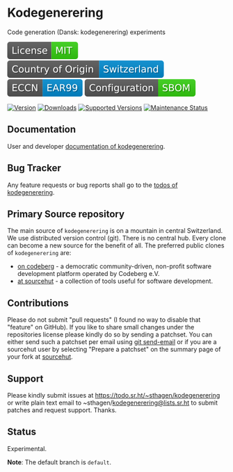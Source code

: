 # Kodegenerering

Code generation (Dansk: kodegenerering) experiments

[![License](docs/badges/license-spdx-mit.svg)](https://git.sr.ht/~sthagen/kodegenerering/tree/default/item/LICENSE)
[![Country of Origin](docs/badges/country-of-origin-name-switzerland-neutral.svg)](https://git.sr.ht/~sthagen/kodegenerering/tree/default/item/COUNTRY-OF-ORIGIN)
[![Export Classification Control Number (ECCN)](docs/badges/export-control-classification-number_eccn-ear99-neutral.svg)](https://git.sr.ht/~sthagen/kodegenerering/tree/default/item/EXPORT-CONTROL-CLASSIFICATION-NUMBER)
[![Configuration](docs/badges/configuration-sbom.svg)](https://git.sr.ht/~sthagen/kodegenerering/tree/default/item/docs/third-party/README.md)

[![Version](https://img.shields.io/pypi/v/kodegenerering.svg?style=flat)](https://pypi.python.org/pypi/kodegenerering/)
[![Downloads](https://static.pepy.tech/badge/kodegenerering/month)](https://pepy.tech/project/kodegenerering)
[![Supported Versions](https://img.shields.io/pypi/pyversions/kodegenerering.svg?style=flat)](https://pypi.python.org/pypi/kodegenerering/)
[![Maintenance Status](https://img.shields.io/github/commit-activity/y/sthagen/kodegenerering.svg?style=flat)](https://git.sr.ht/~sthagen/kodegenerering/log)

## Documentation

User and developer [documentation of kodegenerering](https://codes.dilettant.life/docs/kodegenerering).

## Bug Tracker

Any feature requests or bug reports shall go to the [todos of kodegenerering](https://todo.sr.ht/~sthagen/kodegenerering).

## Primary Source repository

The main source of `kodegenerering` is on a mountain in central Switzerland.
We use distributed version control (git).
There is no central hub.
Every clone can become a new source for the benefit of all.
The preferred public clones of `kodegenerering` are:

* [on codeberg](https://codeberg.org/sthagen/kodegenerering) - a democratic community-driven, non-profit software development platform operated by Codeberg e.V.
* [at sourcehut](https://git.sr.ht/~sthagen/kodegenerering) - a collection of tools useful for software development.

## Contributions

Please do not submit "pull requests" (I found no way to disable that "feature" on GitHub).
If you like to share small changes under the repositories license please kindly do so by sending a patchset.
You can either send such a patchset per email using [git send-email](https://git-send-email.io) or 
if you are a sourcehut user by selecting "Prepare a patchset" on the summary page of your fork at [sourcehut](https://git.sr.ht/).

## Support

Please kindly submit issues at https://todo.sr.ht/~sthagen/kodegenerering or write plain text email to ~sthagen/kodegenerering@lists.sr.ht to submit patches and request support. Thanks.

## Status

Experimental.

**Note**: The default branch is `default`.
